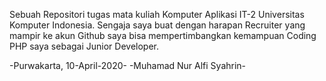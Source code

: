 Sebuah Repositori tugas mata kuliah Komputer Aplikasi IT-2 Universitas Komputer Indonesia.
Sengaja saya buat dengan harapan Recruiter yang mampir ke akun Github saya bisa mempertimbangkan kemampuan Coding PHP saya sebagai Junior Developer.

-Purwakarta, 10-April-2020-
-Muhamad Nur Alfi Syahrin-

